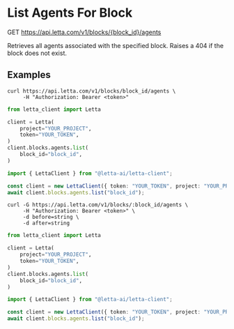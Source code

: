 # List Agents For Block

GET https://api.letta.com/v1/blocks/{block_id}/agents

Retrieves all agents associated with the specified block.
Raises a 404 if the block does not exist.

## Examples

```shell
curl https://api.letta.com/v1/blocks/block_id/agents \
     -H "Authorization: Bearer <token>"
```

```python
from letta_client import Letta

client = Letta(
    project="YOUR_PROJECT",
    token="YOUR_TOKEN",
)
client.blocks.agents.list(
    block_id="block_id",
)

```

```typescript
import { LettaClient } from "@letta-ai/letta-client";

const client = new LettaClient({ token: "YOUR_TOKEN", project: "YOUR_PROJECT" });
await client.blocks.agents.list("block_id");

```

```shell
curl -G https://api.letta.com/v1/blocks/:block_id/agents \
     -H "Authorization: Bearer <token>" \
     -d before=string \
     -d after=string
```

```python
from letta_client import Letta

client = Letta(
    project="YOUR_PROJECT",
    token="YOUR_TOKEN",
)
client.blocks.agents.list(
    block_id="block_id",
)

```

```typescript
import { LettaClient } from "@letta-ai/letta-client";

const client = new LettaClient({ token: "YOUR_TOKEN", project: "YOUR_PROJECT" });
await client.blocks.agents.list("block_id");

```